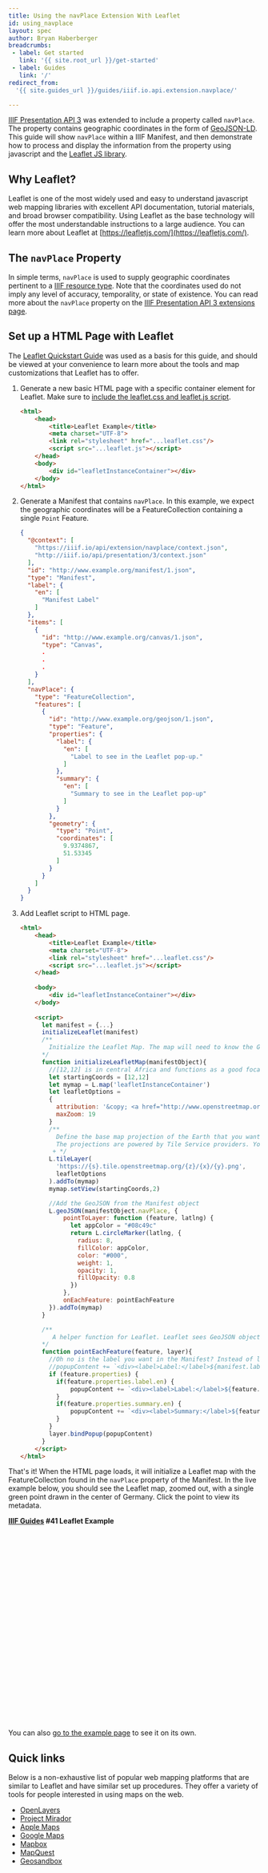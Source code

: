 ```yaml
---
title: Using the navPlace Extension With Leaflet
id: using_navplace
layout: spec
author: Bryan Haberberger
breadcrumbs:
 - label: Get started
   link: '{{ site.root_url }}/get-started'
 - label: Guides
   link: '/'
redirect_from:
  '{{ site.guides_url }}/guides/iiif.io.api.extension.navplace/'

---
```


[IIIF Presentation API 3](https://iiif.io/api/presentation/3.0/) was extended to include a property called `navPlace`. The property contains geographic coordinates in the form of [GeoJSON-LD](https://geojson.org/geojson-ld/). This guide will show `navPlace` within a IIIF Manifest, and then demonstrate how to process and display the information from the property using javascript and the [Leaflet JS library](https://leafletjs.com/).  

## Why Leaflet?
Leaflet is one of the most widely used and easy to understand javascript web mapping libraries with excellent API documentation, tutorial materials, and broad browser compatibility. Using Leaflet as the base technology will offer the most understandable instructions to a large audience. You can learn more about Leaflet at [https://leafletjs.com/](https://leafletjs.com/).

## The `navPlace` Property
In simple terms, `navPlace` is used to supply geographic coordinates pertinent to a [IIIF resource type](https://iiif.io/api/presentation/3.0/#2-resource-type-overview). Note that the coordinates used do not imply any level of accuracy, temporality, or state of existence. You can read more about the `navPlace` property on the [IIIF Presentation API 3 extensions page](https://iiif.io/api/extension/navplace/).

## Set up a HTML Page with Leaflet
The [Leaflet Quickstart Guide](https://leafletjs.com/examples/quick-start/) was used as a basis for this guide, and should be viewed at your convenience to learn more about the tools and map customizations that Leaflet has to offer.

1. Generate a new basic HTML page with a specific container element for Leaflet. Make sure to [include the leaflet.css and leaflet.js script](https://leafletjs.com/index.html#preparing-your-page).

    ```html
    <html>
        <head>
            <title>Leaflet Example</title>
            <meta charset="UTF-8">
            <link rel="stylesheet" href="...leaflet.css"/>
            <script src="...leaflet.js"></script>
        </head>
        <body>
            <div id="leafletInstanceContainer"></div>
        </body>
    </html>
    ```

2. Generate a Manifest that contains `navPlace`. In this example, we expect the geographic coordinates will be a FeatureCollection containing a single `Point` Feature.  

    ```json
    {
      "@context": [
        "https://iiif.io/api/extension/navplace/context.json",
        "http://iiif.io/api/presentation/3/context.json"
      ],
      "id": "http://www.example.org/manifest/1.json",
      "type": "Manifest",
      "label": {
        "en": [
          "Manifest Label"
        ]
      },
      "items": [
        {
          "id": "http://www.example.org/canvas/1.json",
          "type": "Canvas",
          .
          .
          .
        }
      ],
      "navPlace": {
        "type": "FeatureCollection",
        "features": [
          {
            "id": "http://www.example.org/geojson/1.json",
            "type": "Feature",
            "properties": {
              "label": {
                "en": [
                  "Label to see in the Leaflet pop-up."
                ]
              },
              "summary": {
                "en": [
                  "Summary to see in the Leaflet pop-up"
                ]
              }
            },
            "geometry": {
              "type": "Point",
              "coordinates": [
                9.9374867,
                51.53345
              ]
            }
          }
        ]
      }
    }
    ```

3. Add Leaflet script to HTML page.
 
    ```html
    <html>
        <head>
            <title>Leaflet Example</title>
            <meta charset="UTF-8">
            <link rel="stylesheet" href="...leaflet.css"/>
            <script src="...leaflet.js"></script>
        </head>
        
        <body>
            <div id="leafletInstanceContainer"></div>
        </body>
        
        <script>
          let manifest = {...}
          initializeLeaflet(manifest)
          /**
            Initialize the Leaflet Map. The map will need to know the GeoJSON from navPlace to draw it. This function assumes you are passing in the resolved Manifest JSON as a parameter. In other implementations, it may be necessary to perform a GET request to get the JSON. In javascript, the fetch API is a good place to start.
          */
          function initializeLeafletMap(manifestObject){
            //[12,12] is in central Africa and functions as a good focal point when Leaflet initializes zoomed out.
            let startingCoords = [12,12]
            let mymap = L.map('leafletInstanceContainer')
            let leafletOptions = 
            {
              attribution: '&copy; <a href="http://www.openstreetmap.org/copyright">OpenStreetMap</a> contributors',
              maxZoom: 19
            }
            /**
              Define the base map projection of the Earth that you want (satellite, elevation, infrared, etc.)
              The projections are powered by Tile Service providers. You can find examples at http://leaflet-extras.github.io/leaflet-providers/preview/
             + */
            L.tileLayer(
              'https://{s}.tile.openstreetmap.org/{z}/{x}/{y}.png', 
              leafletOptions
            ).addTo(mymap)
            mymap.setView(startingCoords,2)
    
            //Add the GeoJSON from the Manifest object
            L.geoJSON(manifestObject.navPlace, {
                pointToLayer: function (feature, latlng) {
                  let appColor = "#08c49c"
                  return L.circleMarker(latlng, {
                    radius: 8,
                    fillColor: appColor,
                    color: "#000",
                    weight: 1,
                    opacity: 1,
                    fillOpacity: 0.8
                  })
                },
                onEachFeature: pointEachFeature
            }).addTo(mymap)
          }
    
          /**
             A helper function for Leaflet. Leaflet sees GeoJSON objects as "features". This function says what to do with each feature when adding the feature to the map. Here is where you detect what metadata appears in the pop-ups. For our purposes, we assume the metadata you want to show is in the GeoJSON 'properties' property. Our 'label' and 'summary' will be formatted as language maps, since they are most likely coming directly from a IIIF resource type and IIIF Presentation API 3 requires 'label' and 'summary' to be formatted as a language map.
          */
          function pointEachFeature(feature, layer){
            //Oh no is the label you want in the Manifest? Instead of looking in the feature, look in the Manifest like... 
            //popupContent += `<div><label>Label:</label>${manifest.label.en}</div>`
            if (feature.properties) {
              if(feature.properties.label.en) {
                  popupContent += `<div><label>Label:</label>${feature.properties.label.en}</div>`
              }
              if(feature.properties.summary.en) {
                  popupContent += `<div><label>Summary:</label>${feature.properties.summary.en}</div>`
              }
            }
            layer.bindPopup(popupContent)
          }
        </script>
    </html>
    ```

That's it! When the HTML page loads, it will initialize a Leaflet map with the FeatureCollection found in the `navPlace` property of the Manifest. In the live example below, you should see the Leaflet map, zoomed out, with a single green point drawn in the center of Germany. Click the point to view its metadata.

<link rel="stylesheet" href="https://unpkg.com/leaflet@1.8.0/dist/leaflet.css"
   integrity="sha512-hoalWLoI8r4UszCkZ5kL8vayOGVae1oxXe/2A4AO6J9+580uKHDO3JdHb7NzwwzK5xr/Fs0W40kiNHxM9vyTtQ=="
   crossorigin=""/>
<script src="https://unpkg.com/leaflet@1.8.0/dist/leaflet.js"
   integrity="sha512-BB3hKbKWOc9Ez/TAwyWxNXeoV9c1v6FIeYiBieIWkpLjauysF18NzgR1MBNBXf8/KABdlkX68nAhlwcDFLGPCQ=="
   crossorigin=""></script>
<div style="font-weight: bold;">
    <a href="https://guides.iiif.io/">IIIF Guides</a> #41 Leaflet Example
</div>
<div id="leafletInstanceContainer" style="height:28em; max-width:68em;"></div>
<script>
  //A crude and quickly made Manifest with an empty Canvas.
  let manifestObj = {
    "@context": [
      "https://iiif.io/api/extension/navplace/context.json",
      "http://iiif.io/api/presentation/3/context.json"
    ],
    "id": "http://www.example.org/manifest/1.json",
    "type": "Manifest",
    "label": {
      "en": [
        "Manifest Label"
      ]
    },
    "items": [
      {
        "id": "http://www.example.org/canvas/1.json",
        "type": "Canvas",
        "label": {
        "en": [
          "Canvas Label"
        ]
      }
      }
    ],
    "navPlace": {
      "type": "FeatureCollection",
      "features": [
        {
          "id": "http://www.example.org/geojson/1.json",
          "type": "Feature",
          "properties": {
            "label": {
              "en": [
                "Label to see in the Leaflet pop-up."
              ]
            },
            "summary": {
              "en": [
                "Summary to see in the Leaflet pop-up"
              ]
            }
          },
          "geometry": {
            "type": "Point",
            "coordinates": [
              9.9374867,
              51.53345
            ]
          }
        }
      ]
    }
  }
  initializeLeafletMap(manifestObj)

  function initializeLeafletMap(manifestObject){
    let startingCoords = [12,12]
    let mymap = L.map('leafletInstanceContainer') 
    L.tileLayer(
      'https://{s}.tile.openstreetmap.org/{z}/{x}/{y}.png', {
        attribution: '&copy; <a href="http://www.openstreetmap.org/copyright">OpenStreetMap</a> contributors',
        maxZoom: 19,
        worldCopyJump: true,
        retina: '@2x',
        detectRetina: false
      }
    ).addTo(mymap)
    mymap.setView(startingCoords,2)

    //Add the GeoJSON from the Manifest object (manifestObject["navPlace"])
    L.geoJSON(manifestObject.navPlace, {
        pointToLayer: function (feature, latlng) {
          let appColor = "#08c49c"
          return L.circleMarker(latlng, {
              radius: 8,
              fillColor: appColor,
              color: "#000",
              weight: 1,
              opacity: 1,
              fillOpacity: 0.8
          })
        },
        onEachFeature: pointEachFeature
    }).addTo(mymap)
  }

  function pointEachFeature(feature, layer){
    let popupContent = ``
     if (feature.properties) {
        if(feature.properties.label.en) {
            popupContent += `<div><label>Label:</label>${feature.properties.label.en}</div>`
        }
        if(feature.properties.summary.en) {
            popupContent += `<div><label>Summary:</label>${feature.properties.summary.en}</div>`
        }
    }
    layer.bindPopup(popupContent)
  }
</script>

You can also [go to the example page](example.html) to see it on its own.

## Quick links
Below is a non-exhaustive list of popular web mapping platforms that are similar to Leaflet and have similar set up procedures. They offer a variety of tools for people interested in using maps on the web.  
 * [OpenLayers](https://openlayers.org/)
 * [Project Mirador](https://projectmirador.org/)
 * [Apple Maps](https://www.apple.com/maps/)
 * [Google Maps](https://www.google.com)
 * [Mapbox](https://www.mapbox.com/)
 * [MapQuest](https://www.mapquest.com/)
 * [Geosandbox](https://joeyklee.github.io/geosandbox/)
